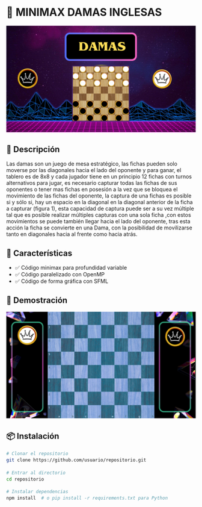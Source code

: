 # 📌 MINIMAX DAMAS INGLESAS

![Banner del Proyecto](DamasInglesasMinimax/Texturas/imagenReadme.png)

## 📖 Descripción
Las damas son un juego de mesa estratégico, las fichas pueden solo moverse por las diagonales hacia el lado del oponente y para ganar, el tablero es de 8x8 y cada jugador tiene en un principio 12 fichas con turnos alternativos para jugar, es necesario capturar todas las fichas de sus oponentes o tener mas fichas en posesión a la vez que se bloquea el movimiento de las fichas del oponente, la captura de una fichas es posible si y sólo si, hay un espacio en la diagonal en la diagonal anterior de la ficha a capturar (figura 1), esta capacidad de captura puede ser a su vez múltiple tal que es posible realizar múltiples capturas con una sola ficha ,con estos movimientos se puede también llegar hacia el lado del oponente, tras esta acción la ficha se convierte en una Dama, con la posibilidad de movilizarse tanto en diagonales hacia al frente como hacia atrás.


## 🚀 Características
- ✅ Código minimax para profundidad variable
- ✅ Código paralelizado con OpenMP
- ✅ Código de forma gráfica con SFML 

## 🎥 Demostración
![Vista previa](DamasInglesasMinimax/Texturas/tablero_damas.png)

## 📦 Instalación
```bash
# Clonar el repositorio
git clone https://github.com/usuario/repositorio.git

# Entrar al directorio
cd repositorio

# Instalar dependencias
npm install  # o pip install -r requirements.txt para Python
